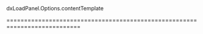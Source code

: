 <!--id-->dxLoadPanel.Options.contentTemplate<!--/id-->
<!--merge--><!--/merge-->
<!--hidden--><!--/hidden-->
===========================================================================

